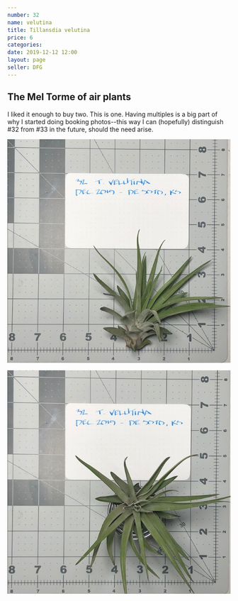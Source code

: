 ```yaml
---
number: 32
name: velutina
title: Tillansdia velutina
price: 6
categories: 
date: 2019-12-12 12:00
layout: page
seller: DFG
---
```

## The Mel Torme of air plants

I liked it enough to buy two. This is one. Having multiples is a big part of why I started doing booking photos--this way I can (hopefully) distinguish #32 from #33 in the future, should the need arise.

!["Tillandsia velutina"](/i/IMG_5818.jpeg "Tillandsia velutina")

!["Tillandsia velutina"](/i/IMG_5817.jpeg "Tillandsia velutina")
